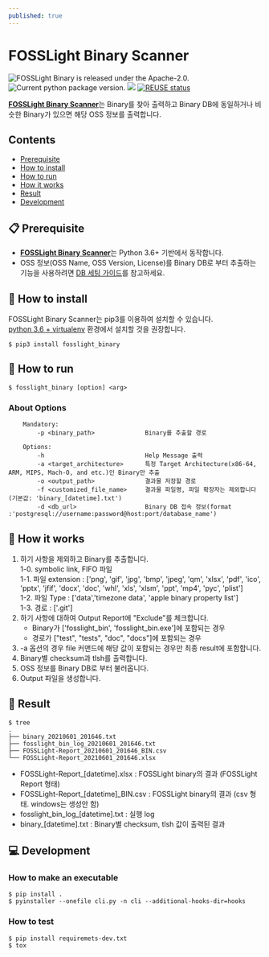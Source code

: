 ```yaml
---
published: true
---
```

# FOSSLight Binary Scanner

<img src="https://img.shields.io/pypi/l/fosslight_binary" alt="FOSSLight Binary is released under the Apache-2.0." /> <img src="https://img.shields.io/pypi/v/fosslight_binary" alt="Current python package version." /> <img src="https://img.shields.io/pypi/pyversions/fosslight_binary" /> [![REUSE status](https://api.reuse.software/badge/github.com/fosslight/fosslight_binary_scanner)](https://api.reuse.software/info/github.com/fosslight/fosslight_binary_scanner)

[**FOSSLight Binary Scanner**](https://github.com/fosslight/fosslight_binary_scanner)는 Binary를 찾아 출력하고 Binary DB에 동일하거나 비슷한 Binary가 있으면 해당 OSS 정보를 출력합니다. 

## Contents

- [Prerequisite](#-prerequisite)
- [How to install](#-how-to-install)
- [How to run](#-how-to-run)
- [How it works](#-how-it-works)
- [Result](#-result)
- [Development](#-development)


## 📋 Prerequisite
- [**FOSSLight Binary Scanner**](https://github.com/fosslight/fosslight_binary_scanner)는 Python 3.6+ 기반에서 동작합니다.  
- OSS 정보(OSS Name, OSS Version, License)를 Binary DB로 부터 추출하는 기능을 사용하려면 [DB 세팅 가이드](etc/binary_db.md)를 참고하세요.

## 🎉 How to install
FOSSLight Binary Scanner는 pip3를 이용하여 설치할 수 있습니다.     
[python 3.6 + virtualenv](etc/guide_virtualenv.md) 환경에서 설치할 것을 권장합니다.

```
$ pip3 install fosslight_binary
```

## 🚀 How to run
````
$ fosslight_binary [option] <arg>
````    

### About Options
```` 
    Mandatory:
        -p <binary_path>              Binary를 추출할 경로

    Options:
        -h                            Help Message 출력
        -a <target_architecture>      특정 Target Architecture(x86-64, ARM, MIPS, Mach-O, and etc.)인 Binary만 추출
        -o <output_path>              결과물 저장할 경로
        -f <customized_file_name>     결과물 파일명, 파일 확장자는 제외합니다 (기본값: 'binary_[datetime].txt')
        -d <db_url>                   Binary DB 접속 정보(format :'postgresql://username:password@host:port/database_name')
```` 


## 🧐 How it works
1. 하기 사항을 제외하고 Binary를 추출합니다.    
    1-0. symbolic link, FIFO 파일    
    1-1. 파일 extension : ['png', 'gif', 'jpg', 'bmp', 'jpeg', 'qm', 'xlsx', 'pdf', 'ico', 'pptx', 'jfif', 'docx',
                         'doc', 'whl', 'xls', 'xlsm', 'ppt', 'mp4', 'pyc', 'plist']            
    1-2. 파일 Type : ['data','timezone data', 'apple binary property list']    
    1-3. 경로 : ['.git']    
2. 하기 사항에 대하여 Output Report에 "Exclude"를 체크합니다.     
     - Binary가 ['fosslight_bin', 'fosslight_bin.exe']에 포함되는 경우           
     - 경로가 ["test", "tests", "doc", "docs"]에 포함되는 경우     
3. -a 옵션의 경우 file 커맨드에 해당 값이 포함되는 경우만 최종 result에 포함합니다.         
4. Binary별 checksum과 tlsh를 출력합니다.     
5. OSS 정보를 Binary DB로 부터 불러옵니다.       
6. Output 파일을 생성합니다.        

## 📁 Result

```
$ tree
.
├── binary_20210601_201646.txt
├── fosslight_bin_log_20210601_201646.txt
├── FOSSLight-Report_20210601_201646_BIN.csv
└── FOSSLight-Report_20210601_201646.xlsx

```
- FOSSLight-Report_[datetime].xlsx : FOSSLight binary의 결과 (FOSSLight Report 형태)         
- FOSSLight-Report_[datetime]_BIN.csv : FOSSLight binary의 결과 (csv 형태. windows는 생성안 함)
- fosslight_bin_log_[datetime].txt : 실행 log
- binary_[datetime].txt : Binary별 checksum, tlsh 값이 출력된 결과

## 💻 Development
### How to make an executable  
````  
$ pip install .  
$ pyinstaller --onefile cli.py -n cli --additional-hooks-dir=hooks
````
### How to test
````  
$ pip install requiremets-dev.txt
$ tox
````
